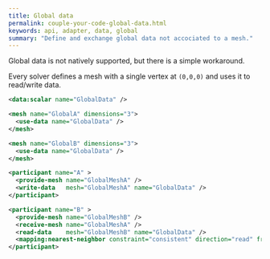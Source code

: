 ```yaml
---
title: Global data
permalink: couple-your-code-global-data.html
keywords: api, adapter, data, global
summary: "Define and exchange global data not accociated to a mesh."
---
```


Global data is not natively supported, but there is a simple workaround.

Every solver defines a mesh with a single vertex at `(0,0,0)` and uses it to read/write data.

```xml
<data:scalar name="GlobalData" />

<mesh name="GlobalA" dimensions="3">
  <use-data name="GlobalData" />
</mesh>

<mesh name="GlobalB" dimensions="3">
  <use-data name="GlobalData" />
</mesh>

<participant name="A" >
  <provide-mesh name="GlobalMeshA" />
  <write-data   mesh="GlobalMeshA" name="GlobalData" />
</participant>

<participant name="B" >
  <provide-mesh name="GlobalMeshB" />
  <receive-mesh name="GlobalMeshA" />
  <read-data    mesh="GlobalMeshB" name="GlobalData" />
  <mapping:nearest-neighbor constraint="consistent" direction="read" from="GlobalMeshA" to="GlobalMeshB"/>
</participant>
```
